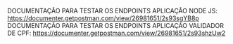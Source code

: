 DOCUMENTAÇÃO PARA TESTAR OS ENDPOINTS APLICAÇÃO NODE JS: https://documenter.getpostman.com/view/26981651/2s93sgYB8p
DOCUMENTAÇÃO PARA TESTAR OS ENDPOINTS APLICAÇÃO VALIDADOR DE CPF: https://documenter.getpostman.com/view/26981651/2s93shzUw2
